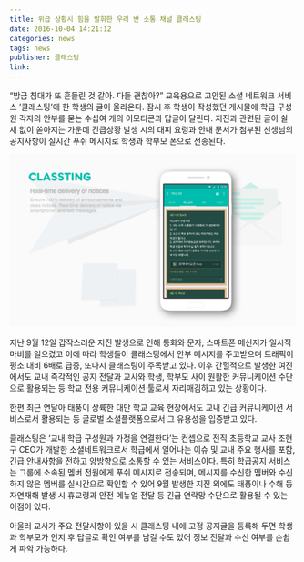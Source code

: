 ```yaml
---
title: 위급 상황시 힘을 발휘한 우리 반 소통 채널 클래스팅
date: 2016-10-04 14:21:12
categories: news
tags: news
publisher: 클래스팅
link:
---
```

“방금 침대가 또 흔들린 것 같아. 다들 괜찮아?” 교육용으로 고안된 소셜 네트워크 서비스 ’클래스팅’에 한 학생의 글이 올라온다. <!-- more --> 잠시 후 학생이 작성했던 게시물에 학급 구성원 각자의 안부를 묻는 수십여 개의 이모티콘과 답글이 달린다. 지진과 관련된 글이 쉴 새 없이 쏟아지는 가운데 긴급상황 발생 시의 대피 요령과 안내 문서가 첨부된 선생님의 공지사항이 실시간 푸쉬 메시지로 학생과 학부모 폰으로 전송된다.

![](/images/posts/161004_notice.png)

지난 9월 12일 갑작스러운 지진 발생으로 인해 통화와 문자, 스마트폰 메신저가 일시적 마비를 일으켰고 이에 따라 학생들이 클래스팅에서 안부 메시지를 주고받으며 트래픽이 평소 대비 6배로 급증, 또다시 클래스팅이 주목받고 있다. 이후 간헐적으로 발생한 여진에서도 교내 즉각적인 공지 전달과 교사와 학생, 학부모 사이 원활한 커뮤니케이션 수단으로 활용되는 등 학교 전용 커뮤니케이션 툴로서 자리매김하고 있는 상황이다.

한편 최근 연달아 태풍이 상륙한 대만 학교 교육 현장에서도 교내 긴급 커뮤니케이션 서비스로서 활용되는 등 글로벌 소셜플랫폼으로서 그 유용성을 입증받고 있다.

클래스팅은 ‘교내 학급 구성원과 가정을 연결한다’는 컨셉으로 전직 초등학교 교사 조현구 CEO가 개발한 소셜네트워크로서 학급에서 일어나는 이슈 및 교내 주요 행사를 포함, 긴급 안내사항을 전하고 양방향으로 소통할 수 있는 서비스이다.
특히 학급공지 서비스는 그룹에 소속된 멤버 전원에게 푸쉬 메시지로 전송되며, 메시지를 수신한 멤버와 수신하지 않은 멤버를 실시간으로 확인할 수 있어 9월 발생한 지진 외에도 태풍이나 수해 등 자연재해 발생 시 휴교령과 안전 메뉴얼 전달 등 긴급 연락망 수단으로 활용될 수 있는 이점이 있다.

아울러 교사가 주요 전달사항이 있을 시 클래스팅 내에 고정 공지글을 등록해 두면 학생과 학부모가 인지 후 답글로 확인 여부를 남길 수도 있어 정보 전달과 수신 여부를 손쉽게 파악 가능하다.

